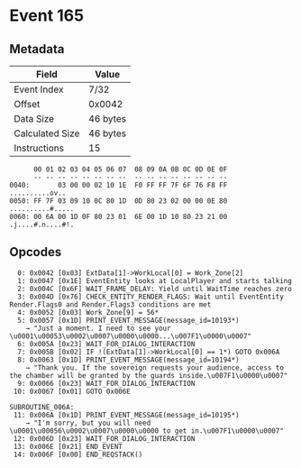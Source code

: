 # Event 165

## Metadata

| Field           | Value    |
|-----------------|----------|
| Event Index     | 7/32     |
| Offset          | 0x0042   |
| Data Size       | 46 bytes |
| Calculated Size | 46 bytes |
| Instructions    | 15       |

```
      00 01 02 03 04 05 06 07  08 09 0A 0B 0C 0D 0E 0F
      -- -- -- -- -- -- -- --  -- -- -- -- -- -- -- --
0040:       03 00 00 02 10 1E  F0 FF FF 7F 6F 76 F8 FF    ..........ov..
0050: FF 7F 03 09 10 0C 80 1D  0D 80 23 02 00 00 0E 80  ..........#.....
0060: 00 6A 00 1D 0F 80 23 01  6E 00 1D 10 80 23 21 00  .j....#.n....#!.
```

## Opcodes

```
  0: 0x0042 [0x03] ExtData[1]->WorkLocal[0] = Work_Zone[2]
  1: 0x0047 [0x1E] EventEntity looks at LocalPlayer and starts talking
  2: 0x004C [0x6F] WAIT_FRAME_DELAY: Yield until WaitTime reaches zero
  3: 0x004D [0x76] CHECK_ENTITY_RENDER_FLAGS: Wait until EventEntity Render.Flags0 and Render.Flags3 conditions are met
  4: 0x0052 [0x03] Work_Zone[9] = 56*
  5: 0x0057 [0x1D] PRINT_EVENT_MESSAGE(message_id=10193*)
    → "Just a moment. I need to see your \u0001\u00053\u0002\u0007\u0000\u0000...\u007F1\u0000\u0007"
  6: 0x005A [0x23] WAIT_FOR_DIALOG_INTERACTION
  7: 0x005B [0x02] IF !(ExtData[1]->WorkLocal[0] == 1*) GOTO 0x006A
  8: 0x0063 [0x1D] PRINT_EVENT_MESSAGE(message_id=10194*)
    → "Thank you. If the sovereign requests your audience, access to the chamber will be granted by the guards inside.\u007F1\u0000\u0007"
  9: 0x0066 [0x23] WAIT_FOR_DIALOG_INTERACTION
 10: 0x0067 [0x01] GOTO 0x006E

SUBROUTINE_006A:
 11: 0x006A [0x1D] PRINT_EVENT_MESSAGE(message_id=10195*)
    → "I'm sorry, but you will need \u0001\u00056\u0002\u0007\u0000\u0000 to get in.\u007F1\u0000\u0007"
 12: 0x006D [0x23] WAIT_FOR_DIALOG_INTERACTION
 13: 0x006E [0x21] END_EVENT
 14: 0x006F [0x00] END_REQSTACK()
```
